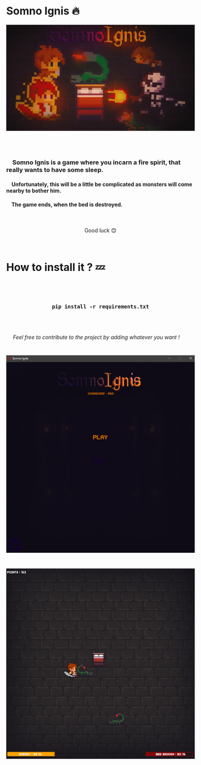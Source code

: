 # Somno Ignis 🔥  

 ![Tux, the Linux mascot](ressources/banner.png)  

<br>

</br>

### &emsp;**Somno Ignis** is a game where you incarn a fire spirit, that really wants to have some sleep.

#### &emsp;Unfortunately, this will be a little be complicated as monsters will come nearby to bother him. 

#### &emsp;The game ends, when the bed is destroyed. 

<br>

<br>

<center> Good luck 😊</center>

<br>

<br>

#

# How to install it ? 💤

<br>

<br>

### <center> **``pip install -r requirements.txt``** </center>

<br>

<br>

  &emsp; *Feel free to contribute to the project by adding whatever you want !*

 #

 ![Tux, the Linux mascot](ressources/Screenshot_1.png)
#
 ![Tux, the Linux mascot](ressources/Screenshot_2.png) 
